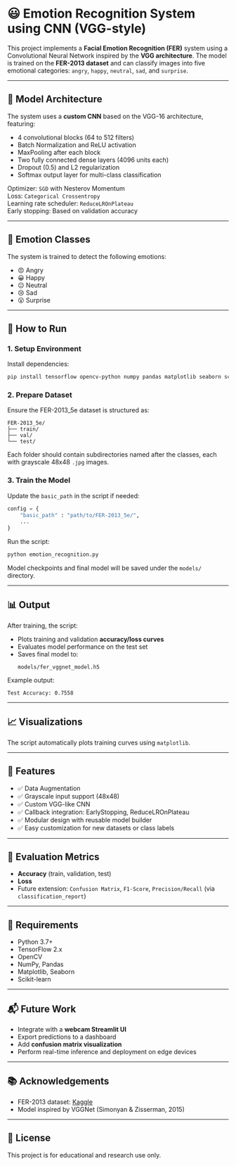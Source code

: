 
# 😃 Emotion Recognition System using CNN (VGG-style)

This project implements a **Facial Emotion Recognition (FER)** system using a Convolutional Neural Network inspired by the **VGG architecture**. The model is trained on the **FER-2013 dataset** and can classify images into five emotional categories: `angry`, `happy`, `neutral`, `sad`, and `surprise`.

---

## 🧠 Model Architecture

The system uses a **custom CNN** based on the VGG-16 architecture, featuring:

- 4 convolutional blocks (64 to 512 filters)
- Batch Normalization and ReLU activation
- MaxPooling after each block
- Two fully connected dense layers (4096 units each)
- Dropout (0.5) and L2 regularization
- Softmax output layer for multi-class classification

Optimizer: `SGD` with Nesterov Momentum  
Loss: `Categorical Crossentropy`  
Learning rate scheduler: `ReduceLROnPlateau`  
Early stopping: Based on validation accuracy

---

## 🧪 Emotion Classes

The system is trained to detect the following emotions:

- 😠 Angry
- 😀 Happy
- 😐 Neutral
- 😢 Sad
- 😮 Surprise

---

## 🚀 How to Run

### 1. Setup Environment

Install dependencies:

```bash
pip install tensorflow opencv-python numpy pandas matplotlib seaborn scikit-learn pillow
```

### 2. Prepare Dataset

Ensure the FER-2013_5e dataset is structured as:

```
FER-2013_5e/
├── train/
├── val/
└── test/
```

Each folder should contain subdirectories named after the classes, each with grayscale 48x48 `.jpg` images.

### 3. Train the Model

Update the `basic_path` in the script if needed:

```python
config = {
    "basic_path" : "path/to/FER-2013_5e/",
    ...
}
```

Run the script:

```bash
python emotion_recognition.py
```

Model checkpoints and final model will be saved under the `models/` directory.

---

## 📊 Output

After training, the script:

- Plots training and validation **accuracy/loss curves**
- Evaluates model performance on the test set
- Saves final model to:
  ```
  models/fer_vggnet_model.h5
  ```

Example output:
```
Test Accuracy: 0.7558
```

---

## 📈 Visualizations

The script automatically plots training curves using `matplotlib`.

---

## 📌 Features

- ✅ Data Augmentation
- ✅ Grayscale input support (48x48)
- ✅ Custom VGG-like CNN
- ✅ Callback integration: EarlyStopping, ReduceLROnPlateau
- ✅ Modular design with reusable model builder
- ✅ Easy customization for new datasets or class labels

---

## 🧪 Evaluation Metrics

- **Accuracy** (train, validation, test)
- **Loss**
- Future extension: `Confusion Matrix`, `F1-Score`, `Precision/Recall` (via `classification_report`)

---

## 📎 Requirements

- Python 3.7+
- TensorFlow 2.x
- OpenCV
- NumPy, Pandas
- Matplotlib, Seaborn
- Scikit-learn

---

## 📬 Future Work

- Integrate with a **webcam Streamlit UI**
- Export predictions to a dashboard
- Add **confusion matrix visualization**
- Perform real-time inference and deployment on edge devices

---

## 📚 Acknowledgements

- FER-2013 dataset: [Kaggle](https://www.kaggle.com/datasets/msambare/fer2013)
- Model inspired by VGGNet (Simonyan & Zisserman, 2015)

---

## 📝 License

This project is for educational and research use only.
